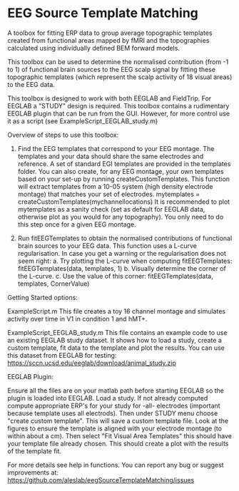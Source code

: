 # EEG Source Template Matching

A toolbox for fitting ERP data to group average topographic templates created from functional areas mapped by fMRI and the topographies calculated using individually defined BEM forward models. 

This toolbox can be used to determine the normalised contribution (from -1 to 1) of functional brain 
sources to the EEG scalp  signal by fitting these topographic templates (which represent 
the scalp activity of 18 visual areas) to the EEG data.

This toolbox is designed to work with both EEGLAB and FieldTrip. For EEGLAB a "STUDY" design is required. This toolbox contains a rudimentary EEGLAB plugin that can be run from the GUI. However, for more control use it as a script (see ExampleScript_EEGLAB_study.m)

Overview of steps to use this toolbox:

1. Find the EEG templates that correspond to your EEG montage. The templates and your 
data should share the same electrodes and reference. 
A set of standard EGI templates are provided in the templates folder. 
You can also create, for any EEG montage, your own templates based on your 
set-up by running createCustomTemplates. This function will extract templates
from a 10-05 system (high density electrode montage) that matches your set of electrodes. 
mytemplates = createCustomTemplates(mychannellocations)
It is recommended to plot mytemplates as a sanity check (set as default for 
EEGLAB data, otherwise plot as you would for any topography). 
You only need to do this step once for a given EEG montage.

2. Run fitEEGTemplates to obtain the normalised contributions of functional 
brain sources to your EEG data. This function uses a L-curve regularisation. 
In case you get a warning or the regularisation does not seem right: 
a. Try plotting the L-curve when computing fitEEGTemplates: 
fitEEGTemplates(data, templates, 1)
b. Visually determine the corner of the L-curve.
c. Use the value of this corner: 
fitEEGTemplates(data, templates, CornerValue)



Getting Started options:


ExampleScript.m
This file creates a toy 16 channel montage and simulates activity over time in V1 in condition 1 and hMT+.


ExampleScript_EEGLAB_study.m
This file contains an example code to use an existing EEGLAB study dataset.  It shows  how to load a study, create a custom template, fit data to the template and plot the results.
You can use this dataset from EEGLAB for testing:  https://sccn.ucsd.edu/eeglab/download/animal_study.zip



EEGLAB Plugin:

Ensure all the files are on your matlab path before starting EEGLAB so the plugin is loaded into EEGLAB. 
Load a study. If not already computed compute appropriate ERP's for your study for -all- electrodes (important because template uses all electrods). Then under STUDY menu choose "create custom template".  This will save a custom template file.  Look at the figures to ensure the template is aligned with your electrode montage (to within about a cm). Then select "Fit Visual Area Templates" this should have your template file already chosen.  This should create a plot with the results of the template fit.





For more details see help in functions.
You can report any bug or suggest improvements at:
https://github.com/aleslab/eegSourceTemplateMatching/issues
